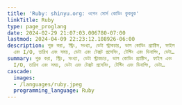 ```yaml
---
title: 'Ruby: shinyu.org: ওপেন সোর্স কোডিং কুকবুক'
linkTitle: Ruby
type: page_proglang
date: 2024-02-29 21:07:03.006780-07:00
lastmod: 2024-04-09 22:23:12.108926-06:00
description: শুরু করা, স্ট্রিং, সংখ্যা, ডেটা স্ট্রাকচার, ভাল কোডিং প্র্যাক্টিস, ফাইল
  এবং I/O, তারিখ এবং সময়, ডেটা এবং টেক্সট প্রসেসিং, টেস্টিং এবং ডিবাগিং, ডেটা…
summary: শুরু করা, স্ট্রিং, সংখ্যা, ডেটা স্ট্রাকচার, ভাল কোডিং প্র্যাক্টিস, ফাইল এবং
  I/O, তারিখ এবং সময়, ডেটা এবং টেক্সট প্রসেসিং, টেস্টিং এবং ডিবাগিং, ডেটা…
cascade:
  images:
  - /languages/ruby.jpeg
  programming_language: Ruby
---
```

